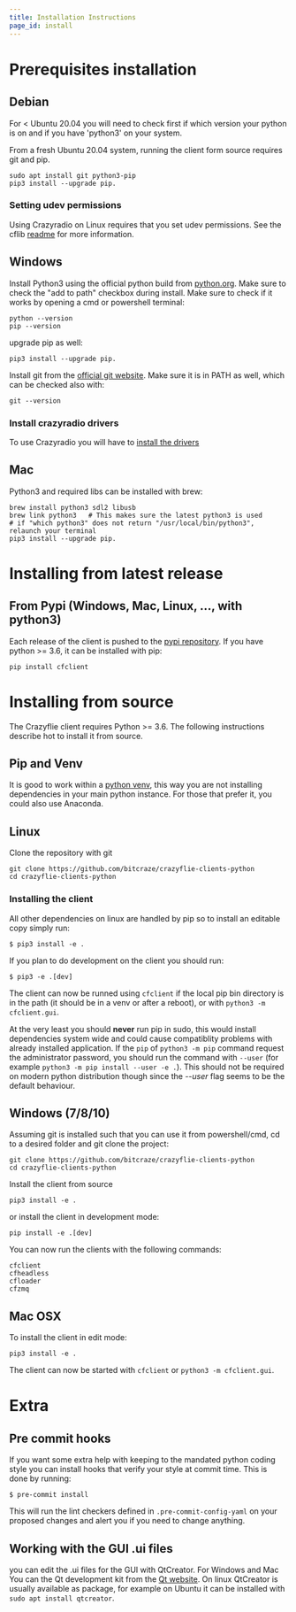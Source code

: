 ```yaml
---
title: Installation Instructions
page_id: install
---
```

# Prerequisites installation

## Debian


For <  Ubuntu 20.04 you will need to check first if which version your python is on and if you have 'python3' on your system.

From a fresh Ubuntu 20.04 system, running the client form source requires git and pip.

```
sudo apt install git python3-pip
pip3 install --upgrade pip.
```
### Setting udev permissions

Using Crazyradio on Linux requires that you set udev permissions. See the cflib
[readme](https://github.com/bitcraze/crazyflie-lib-python#setting-udev-permissions)
for more information.

## Windows

Install Python3 using the official python build from [python.org](https://python.org). Make sure to check the "add to path" checkbox during install. Make sure to check if it works by opening a cmd or powershell terminal:
```
python --version
pip --version
```

upgrade pip as well:
```
pip3 install --upgrade pip.
```

Install git from the [official git website](https://git-scm.com/). Make sure it is in PATH as well, which can be checked also with:
```
git --version
```

### Install crazyradio drivers

To use Crazyradio you will have to [install the drivers](https://github.com/bitcraze/crazyradio-firmware/blob/master/docs/building/usbwindows.md)

## Mac

Python3 and required libs can be installed with brew:
```
brew install python3 sdl2 libusb
brew link python3   # This makes sure the latest python3 is used
# if "which python3" does not return "/usr/local/bin/python3", relaunch your terminal
pip3 install --upgrade pip.
```

# Installing from latest release

## From Pypi (Windows, Mac, Linux, ..., with python3)

Each release of the client is pushed to the [pypi repository](https://pypi.org/project/cfclient/). If you have python >= 3.6, it can be installed with pip:

```
pip install cfclient
```
# Installing from source

The Crazyflie client requires Python >= 3.6. The following instructions describe hot to install it from source.

## Pip and Venv

It is good to work within a [python venv](https://docs.python.org/3/library/venv.html), this way you are not installing dependencies in your main python instance. For those that prefer it, you could also use Anaconda.

## Linux
Clone the repository with git

```
git clone https://github.com/bitcraze/crazyflie-clients-python
cd crazyflie-clients-python
```

### Installing the client

All other dependencies on linux are handled by pip so to install an editable copy simply run:

```
$ pip3 install -e .
```

If you plan to do development on the client you should run:
```
$ pip3 -e .[dev]
```

The client can now be runned using ```cfclient``` if the local pip bin directory is in the path (it should be in a venv or after a reboot), or with ```python3 -m cfclient.gui```.

At the very least you should **never** run pip in sudo, this would install dependencies system wide and could cause compatiblity problems with already installed application. If the ```pip``` of ```python3 -m pip``` command request the administrator password, you should run the command with ```--user``` (for example ```python3 -m pip install --user -e .```). This should not be required on modern python distribution though since the *--user*  flag seems to be the default behaviour.

## Windows (7/8/10)


Assuming git is installed such that you can use it from powershell/cmd, cd to a desired folder and git clone the project:

```
git clone https://github.com/bitcraze/crazyflie-clients-python
cd crazyflie-clients-python
```
Install the client from source
```
pip3 install -e .
```


or install the client in development mode:
```
pip install -e .[dev]
```

You can now run the clients with the following commands:
```
cfclient
cfheadless
cfloader
cfzmq
```


## Mac OSX

To install the client in edit mode:
```
pip3 install -e .
```

The client can now be started with ```cfclient``` or ```python3 -m cfclient.gui```.

# Extra 

## Pre commit hooks
If you want some extra help with keeping to the mandated python coding style you can install hooks that verify your style at commit time. This is done by running:
```
$ pre-commit install
```
This will run the lint checkers defined in `.pre-commit-config-yaml` on your proposed changes and alert you if you need to change anything.

## Working with the GUI .ui files

you can edit the .ui files for the GUI with QtCreator. For Windows and Mac You can the Qt development kit from the [Qt website](https://www.qt.io/download-open-source/). On linux QtCreator is usually available as package, for example on Ubuntu it can be installed with ```sudo apt install qtcreator```.



